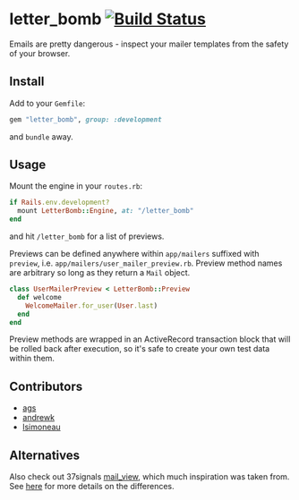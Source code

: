 # letter_bomb [![Build Status](https://travis-ci.org/ags/letter_bomb.png?branch=master)](https://travis-ci.org/ags/letter_bomb)

Emails are pretty dangerous - inspect your mailer templates from the safety
of your browser.

## Install

Add to your `Gemfile`:

```ruby
gem "letter_bomb", group: :development
```

and `bundle` away.

## Usage

Mount the engine in your `routes.rb`:

```ruby
if Rails.env.development?
  mount LetterBomb::Engine, at: "/letter_bomb"
end
```

and hit `/letter_bomb` for a list of previews.

Previews can be defined anywhere within `app/mailers` suffixed with `preview`,
i.e. `app/mailers/user_mailer_preview.rb`.
Preview method names are arbitrary so long as they return a `Mail` object.

```ruby
class UserMailerPreview < LetterBomb::Preview
  def welcome
    WelcomeMailer.for_user(User.last)
  end
end
```

Preview methods are wrapped in an ActiveRecord transaction block that will be
rolled back after execution, so it's safe to create your own test data within
them.

## Contributors

* [ags](https://github.com/ags)
* [andrewk](https://github.com/andrewk)
* [lsimoneau](https://github.com/lsimoneau)

## Alternatives

Also check out 37signals [mail_view](https://github.com/37signals/mail_view),
which much inspiration was taken from.
See [here](http://thatalexguy.com/letter-bomb.html) for more
details on the differences.
